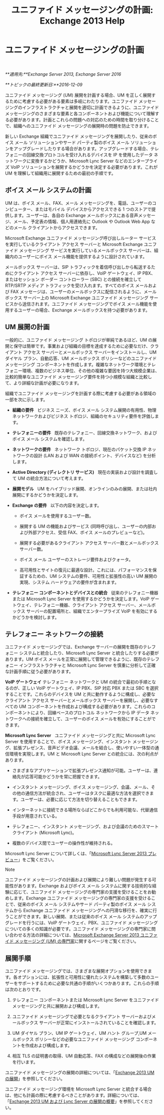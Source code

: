﻿---
title: 'ユニファイド メッセージングの計画: Exchange 2013 Help'
TOCTitle: ユニファイド メッセージングの計画
ms:assetid: 942788b1-b19d-40b3-a52e-2e1fef8df3f9
ms:mtpsurl: https://technet.microsoft.com/ja-jp/library/JJ674306(v=EXCHG.150)
ms:contentKeyID: 49896376
ms.date: 04/24/2018
mtps_version: v=EXCHG.150
ms.translationtype: HT
---

# ユニファイド メッセージングの計画

 

_**適用先:**Exchange Server 2013, Exchange Server 2016_

_**トピックの最終更新日:**2016-12-09_

ユニファイド メッセージング (UM) 展開を計画する場合、UM を正しく展開するために考慮する必要がある要素は多岐にわたります。ユニファイド メッセージングのインフラストラクチャと展開を適切に計画できるように、ユニファイド メッセージングのさまざまな要素と各コンポーネントおよび機能について理解する必要があります。計画とこれらの問題への対応のための時間を取り分けることで、組織へのユニファイド メッセージングの展開時の問題を防止できます。

新しい Exchange 組織でユニファイド メッセージングを展開したり、従来のボイス メール ソリューションやサード パーティ製のボイス メール ソリューションをアップグレードしたりする場合があります。アップグレードする場合、テレフォニーの回線交換プロトコルを受け入れるデバイスを IP を使用したデータ ネットワークに変換するかどうか、Microsoft Lync Server などのエンタープライズ VoIP ソリューションを展開するかどうかを決定する必要があります。これが UM を理解して組織用に展開するための最初の手順です。

## ボイス メール システムの計画

UM は、ボイス メール、FAX、メール メッセージングを、電話、ユーザーのコンピューター、またはモバイル デバイスからアクセスできる 1 つのストアで提供します。ユーザーは、各自の Exchange メールボックスにある音声メッセージ、メール、予定表の情報、個人用連絡先に Outlook や Outlook Web App などのメール クライアントからアクセスできます。

Microsoft Exchange ユニファイド メッセージング呼び出しルーター サービスを実行しているクライアント アクセス サーバーと Microsoft Exchange ユニファイド メッセージング サービスを実行しているメールボックス サーバーは、組織内のユーザーにボイス メール機能を提供するように設計されています。

メールボックス サーバーは、SIP トラフィックを着信呼び出しから転送するためにクライアント アクセス サーバーに依存し、VoIP ゲートウェイ、IP PBX、またはセッション ボーダー コントローラー (SBC) との接続を確立して RTP/SRTP メディア トラフィックを受け入れます。すべてのボイス メールおよび FAX メッセージは、ユーザーのメールボックスに配信されるように、メールボックス サーバー上の Microsoft Exchange ユニファイド メッセージング サービスから送信されます。ユニファイド メッセージングでボイス メール機能を使用するユーザーの場合、Exchange メールボックスを持つ必要があります。

## UM 展開の計画

一般的に、ユニファイド メッセージング トポロジが単純であるほど、UM の展開と保守は簡単です。事業および組織の目標を達成するために必要なだけ、クライアント アクセス サーバーとメールボックス サーバーをインストールし、UM ダイヤル プラン、自動応答、UM メールボックス ポリシーなどのユニファイド メッセージング コンポーネントを作成します。複雑なネットワーク環境とテレフォニー環境、複数のビジネス単位、その他の複雑な要因を持つ大規模企業は、比較的簡単なユニファイド メッセージング要件を持つ小規模な組織と比較して、より詳細な計画が必要になります。

組織でユニファイド メッセージングを計画する際に考慮する必要がある領域の一部を次に示します。

  - **組織の要件**   ビジネス ニーズ、ボイス メール システム展開の有用性、物理ネットワークおよびビジネス トポロジ、組織のセキュリティ要件を評価します。

  - **テレフォニーの要件**   既存のテレフォニー、回線交換ネットワーク、およびボイス メール システムを確認します。

  - **ネットワークの要件**   ネットワーク トポロジ、現在のパケット交換 IP ネットワークの設計 (LAN および WAN の接続ポイント、デバイスなど) を分析します。

  - **Active Directory (ディレクトリ サービス)**   現在の実装および設計を調査して UM の統合方法について考えます。

  - **展開モデル**   UM をハイブリッド展開、オンラインのみの展開、または社内展開にするかどうかを決定します。

  - **Exchange の要件**   以下の内容を決定します。
    
      - ボイス メールを使用するユーザー数。
    
      - 展開する UM の機能およびサービス (同時呼び出し、ユーザーの内部および外部アクセス、受信 FAX、ボイス メールのプレビューなど)。
    
      - 展開する必要があるクライアント アクセス サーバー数とメールボックス サーバー数。
    
      - ボイス メール ユーザーのストレージ要件およびクォータ。
    
      - 高可用性とサイトの復元に最適な設計。これには、パフォーマンスを保証するための、UM システムの要件、可用性と拡張性の高い UM 展開の実現、システム ハードウェアの要件が含まれます。

  - **テレフォニー コンポーネントとデバイスとの統合**   従来のテレフォニー機器または Microsoft Lync Server を使用するかどうかを決定します。VoIP ゲートウェイ、テレフォニー機器、クライアント アクセス サーバー、メールボックス サーバーの配置場所と、組織でエンタープライズ VoIP を有効にするかどうかを検討します。

## テレフォニー ネットワークの接続

ユニファイド メッセージングでは、Exchange サーバーの展開を既存のテレフォニー システムと統合したり、Microsoft Lync Server と統合したりする必要があります。UM ボイス メールを正常に展開して管理できるように、既存のテレフォニー インフラストラクチャと Microsoft Lync Server を慎重に分析して正確な計画手順に従う必要があります。

**VoIP ゲートウェイ** テレフォニー ネットワークと UM の統合で最初の手順となるのが、正しい VoIP ゲートウェイ、IP PBX、SIP 対応 PBX または SBC を選択することです。これらのデバイスを UM と共に動作するように構成し、必要なクライアント アクセス サーバーとメールボックス サーバーを展開し、必要なすべての UM コンポーネントを作成および構成する必要があります。これらのコンポーネントにより、回線ベースのプロトコル ネットワークから IP データ ネットワークへの接続を確立して、ユーザーのボイス メールを有効にすることができます。

**Microsoft Lync Server**   ユニファイド メッセージングと共に Microsoft Lync Server を使用することで、ボイス メッセージング、インスタント メッセージング、拡張プレゼンス、音声ビデオ会議、メールを結合し、使いやすい一体型の通信環境を実現します。UM と Microsoft Lync Server との統合には、次の利点があります。

  - さまざまなアプリケーションで拡張プレゼンス通知が可能。ユーザーは、連絡先が応答可能かどうかを常に把握できます。

  - インスタント メッセージング、ボイス メッセージング、会議、メール、その他の通信方法が統合され、ユーザーはタスクに最適な方法を選択できます。ユーザーは、必要に応じて方法を切り替えることもできます。

  - インターネットに接続できる場所ならばどこからでも利用可能な、代替通信手段が用意されている。

  - テレフォニー、インスタント メッセージング、および会議のためのスマート クライアント (Microsoft Lync)。

  - 複数のデバイス間でユーザーの操作性が維持される。

Microsoft Lync Server について詳しくは、「[Microsoft Lync Server 2013 プレビュー](https://go.microsoft.com/fwlink/p/?linkid=265752)」をご覧ください。


> [!NOTE]
> ユニファイド メッセージングの計画および展開により難しい問題が発生する可能性があります。Exchange およびボイス メール システムに関する技術的な経験に応じて、ユニファイド メッセージングの専門家の支援を受けることをお勧めします。Exchange ユニファイド メッセージングの専門家の支援を受けることで、従来のボイス メール システムやサード パーティ製のボイス メール システムから Exchange ユニファイド メッセージングへの円滑な移行を、確実に行うことができます。新しい展開、または従来のボイス メール システムのアップグレードを行うには、VoIP ゲートウェイ、PBX、ユニファイド メッセージングについての多くの知識が必要です。ユニファイド メッセージングの専門家に問い合わせる方法の詳細については、<A href="http://go.microsoft.com/fwlink/p/?linkid=262708">Microsoft Exchange Server 2013 ユニファイド メッセージング (UM) の専門家</A>に関するページをご覧ください。



## 展開手順

ユニファイド メッセージングでは、さまざまな展開オプションを使用できます。各オプションには、拡張性と可用性に優れたシステムを構築して多数のユーザーをサポートするために必要な共通の手順がいくつかあります。これらの手順は次のとおりです。

1.  テレフォニー コンポーネントまたは Microsoft Lync Server をユニファイド メッセージングと共に展開および構成します。

2.  ユニファイド メッセージングで必要となるクライアント サーバーおよびメールボックス サーバーが正常にインストールされていることを確認します。

3.  UM ダイヤル プラン、UM IP ゲートウェイ、UM ハント グループ,UM メールボックス ポリシーなどの必要なユニファイド メッセージング コンポーネントを作成および構成します。

4.  相互 TLS の証明書の取得、UM 自動応答、FAX の構成などの展開後の作業を行います。

ユニファイド メッセージングの展開の詳細については、「[Exchange 2013 UM の展開](deploy-exchange-2013-um-exchange-2013-help.md)」を参照してください。

ユニファイド メッセージング環境を Microsoft Lync Server と統合する場合は、他にも計画の際に考慮するべきことがあります。詳細については、「[Exchange 2013 UM および Lync Server の展開の概要](deploying-exchange-2013-um-and-lync-server-overview-exchange-2013-help.md)」を参照してください。

